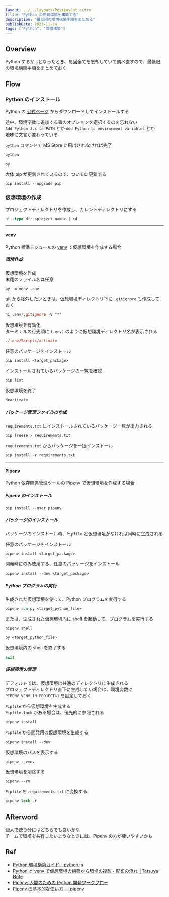 ```yaml
---
layout: ../../layouts/PostLayout.astro
title: "Python の開発環境を構築する"
description: "最低限の環境構築手順をまとめる"
publishDate: 2023-11-24
tags: ["Python", "環境構築"]
---
```


## Overview

Python するか…となったとき、毎回全てを忘却していて調べ直すので、最低限の環境構築手順をまとめておく

## Flow

### Python のインストール

Python の [公式ページ](https://www.python.org/) からダウンロードしてインストールする

途中、環境変数に追加する旨のオプションを選択するのを忘れない\
`Add Python 3.x to PATH` とか `Add Python to environment variables` とか\
地味に文言が変わっている

`python` コマンドで MS Store に飛ばされなければ完了

```ps
python
```

```ps
py
```

大体 pip が更新されているので、ついでに更新する

```ps
pip install --upgrade pip
```

### 仮想環境の作成

プロジェクトディレクトリを作成し、カレントディレクトリにする

```ps
ni -type dir <project_name> | cd
```

---

#### venv

Python 標準モジュールの [venv](https://docs.python.org/ja/3/library/venv.html) で仮想環境を作成する場合

##### 環境作成

仮想環境を作成\
末尾のファイル名は任意

```ps
py -m venv .env
```

git から除外したいときは、仮想環境ディレクトリ下に `.gitignore` も作成しておく

```ps
ni .env/.gitignore -V "*"
```

仮想環境を有効化\
ターミナルの行先頭に `(.env)` のように仮想環境ディレクトリ名が表示される

```ps
./.env/Scripts/activate
```

任意のパッケージをインストール

```ps
pip install <target_package>
```

インストールされているパッケージの一覧を確認

```ps
pip list
```

仮想環境を終了

```ps
deactivate
```

##### パッケージ管理ファイルの作成

`requirements.txt` にインストールされているパッケージ一覧が出力される

```ps
pip freeze > requirements.txt
```

`requirements.txt` からパッケージを一括インストール

```ps
pip install -r requirements.txt
```

---

#### Pipenv

Python 依存関係管理ツールの [Pipenv](https://pipenv.pypa.io/) で仮想環境を作成する場合

##### Pipenv のインストール

```ps
pip install --user pipenv
```

##### パッケージのインストール

パッケージのインストール時、`Pipfile` と仮想環境がなければ同時に生成される

任意のパッケージをインストール

```ps
pipenv install <target_package>
```

開発時にのみ使用する、任意のパッケージをインストール

```ps
pipenv install --dev <target_package>
```

##### Python プログラムの実行

生成された仮想環境を使って、Python プログラムを実行する

```ps
pipenv run py <target_python_file>
```

または、生成された仮想環境内に shell を起動して、プログラムを実行する

```ps
pipenv shell
```

```ps
py <target_python_file>
```

仮想環境内の shell を終了する

```ps
exit
```

##### 仮想環境の管理

デフォルトでは、仮想環境は共通のディレクトリに生成される\
プロジェクトディレクトリ直下に生成したい場合は、環境変数に `PIPENV_VENV_IN_PROJECT=1` を設定しておく

`Pipfile` から仮想環境を生成する\
`Pipfile.lock` がある場合は、優先的に参照される

```ps
pipenv install
```

`Pipfile` から開発用の仮想環境を生成する

```ps
pipenv install --dev
```

仮想環境のパスを表示する

```ps
pipenv --venv
```

仮想環境を削除する

```ps
pipenv --rm
```

`Pipfile` を `requirements.txt` に変換する

```ps
pipenv lock -r
```

## Afterword

個人で使う分にはどちらでも良いかな\
チームで環境を共有したいようなときには、Pipenv の方が使いやすいかも

## Ref

- [Python 環境構築ガイド - python.jp](https://www.python.jp/install/install.html)
- [Python と venv で仮想環境の構築から環境の複製・配布の流れ │Tatsuya Note](https://tatsuya-note.com/python-venv-build-and-share/)
- [Pipenv: 人間のための Python 開発ワークフロー](https://pipenv-ja.readthedocs.io/)
- [Pipenv の基本的な使い方 — pipenv](https://pipenv-ja.readthedocs.io/ja/translate-ja/basics.html#general-recommendations-version-control)
